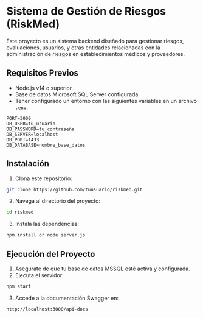 # Sistema de Gestión de Riesgos (RiskMed)

Este proyecto es un sistema backend diseñado para gestionar riesgos, evaluaciones, usuarios, y otras entidades relacionadas con la administración de riesgos en establecimientos médicos y proveedores.

## Requisitos Previos
- Node.js v14 o superior.
- Base de datos Microsoft SQL Server configurada.
- Tener configurado un entorno con las siguientes variables en un archivo `.env`:

```env
PORT=3000
DB_USER=tu_usuario
DB_PASSWORD=tu_contraseña
DB_SERVER=localhost
DB_PORT=1433
DB_DATABASE=nombre_base_datos
```

## Instalación
1. Clona este repositorio:

```bash
git clone https://github.com/tuusuario/riskmed.git
```

2. Navega al directorio del proyecto:

```bash
cd riskmed
```

3. Instala las dependencias:

```bash
npm install or node server.js
```

## Ejecución del Proyecto
1. Asegúrate de que tu base de datos MSSQL esté activa y configurada.
2. Ejecuta el servidor:

```bash
npm start
```

3. Accede a la documentación Swagger en:

```
http://localhost:3000/api-docs
```
